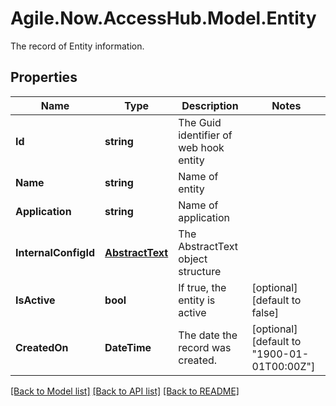 # Agile.Now.AccessHub.Model.Entity
The record of Entity information.

## Properties

Name | Type | Description | Notes
------------ | ------------- | ------------- | -------------
**Id** | **string** | The Guid identifier of web hook entity | 
**Name** | **string** | Name of entity | 
**Application** | **string** | Name of application | 
**InternalConfigId** | [**AbstractText**](AbstractText.md) | The AbstractText object structure | 
**IsActive** | **bool** | If true, the entity is active | [optional] [default to false]
**CreatedOn** | **DateTime** | The date the record was created. | [optional] [default to "1900-01-01T00:00Z"]

[[Back to Model list]](../../README.md#documentation-for-models) [[Back to API list]](../../README.md#documentation-for-api-endpoints) [[Back to README]](../../README.md)

